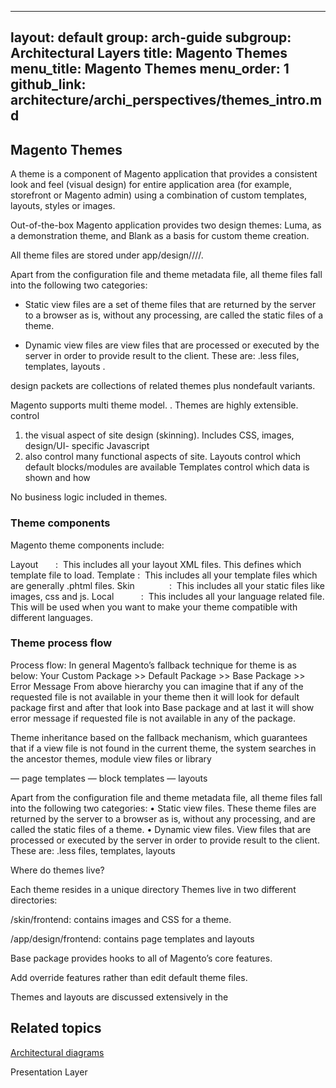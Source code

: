 

---
layout: default
group: arch-guide
subgroup: Architectural Layers
title: Magento Themes 
menu_title: Magento Themes 
menu_order: 1
github_link: architecture/archi_perspectives/themes_intro.md
---



<h2>Magento Themes</h2>

A theme is a component of Magento application that provides a consistent look and feel (visual design) for entire application area (for example, storefront or Magento admin) using a combination of custom templates, layouts, styles or images.
 
 Out-of-the-box Magento application provides two design themes: Luma, as a demonstration theme, and Blank as a basis for custom theme creation.

All theme files are stored under app/design/<area>/<Vendor>/<theme>/.

Apart from the configuration file and theme metadata file, all theme files fall into the following two categories:

* Static view files are a set of theme files that are returned by the server to a browser as is, without any processing, are called the static files of a theme.

* Dynamic view files are view files that are processed or executed by the server in order to provide result to the client. These are: .less files, templates, layouts .
 
 design packets are collections of related themes plus nondefault variants. 
 
 
 Magento supports multi theme model. . Themes are highly extensible. 
control 
1) the visual aspect of site design (skinning). Includes CSS, images, design/UI- specific Javascript
2) also control many functional aspects of site. Layouts control which default blocks/modules are available
    Templates control which data is shown and how
    
No business logic included in themes.


<h3>Theme components</h3>


Magento theme components include: 

Layout       :  This includes all your layout XML files. This defines which template file to load. Template :  This includes all your template files which are generally .phtml files. Skin              :  This includes all your static files like images, css and js. Local           :  This includes all your language related file. This will be used when you want to make your theme compatible with different languages.

<h3>Theme process flow</h3>
Process flow: 
 In general Magento’s fallback technique for theme is as below:
Your Custom Package >> Default Package >> Base Package >> Error Message
From above hierarchy you can imagine that if any of the requested file is not available in your theme then it will look for default package first and after that look into Base package and at last it will show error message if requested file is not available in any of the package.

Theme inheritance  based on the fallback mechanism, which guarantees that if a view file is not found in the current theme, the system searches in the ancestor themes, module view files or library


— page templates
— block templates
— layouts


Apart from the configuration file and theme metadata file, all theme files fall into the following two categories:
	•	Static view files. These theme files are returned by the server to a browser as is, without any processing, and are called the static files of a theme.
	•	Dynamic view files. View files that are processed or executed by the server in order to provide result to the client. These are: .less files, templates, layouts

Where do themes live?

Each theme resides in a unique directory
 Themes live in two different directories:

/skin/frontend: contains images and CSS for a theme. 

/app/design/frontend: contains page templates and layouts

Base package provides hooks to all of Magento’s core features. 

Add override features rather than edit default theme files.


 
 
 

Themes and layouts are discussed extensively in the 
<h2 id="related">Related topics</h2>
<a href="{{ site.gdeurl }}architecture/archi_perspectives/arch_diagrams.html">Architectural diagrams</a>

Presentation Layer






 
